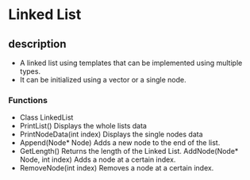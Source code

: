# Linked List

## description
* A linked list using templates that can be implemented using multiple types.
* It can be initialized using a vector or a single node. 

### Functions
- Class LinkedList
- PrintList() Displays the whole lists data
- PrintNodeData(int index) Displays the single nodes data
- Append(Node<DataType>* Node) Adds a new node to the end of the list.
- GetLength() Returns the length of the Linked List.
 AddNode(Node<DataType>* Node, int index) Adds a node at a certain index.
- RemoveNode(int index) Removes a node at a certain index. 
